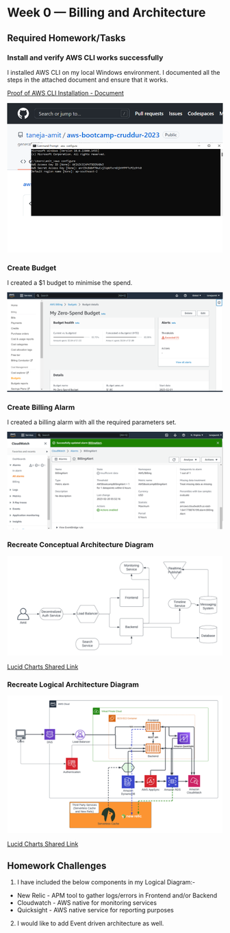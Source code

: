 # Week 0 — Billing and Architecture

## Required Homework/Tasks

### Install and verify AWS CLI works successfully
I installed AWS CLI on my local Windows environment. I documented all the steps in the attached document and ensure that it works.

[Proof of AWS CLI Installation - Document](assets/week0/StepsToInstallAWS_CLI.docx)

![Simple Proof of AWS CLI Installation](assets/week0/Proof_of_AWS_CLI_Installed.png)

### Create Budget

I created a $1 budget to minimise the spend. 

![Proof of Budget creation](assets/week0/Budget.png)

### Create Billing Alarm

I created a billing alarm with all the required parameters set. 

![Proof of Billing Alarm creation](assets/week0/BillingAlarm.png)

### Recreate Conceptual Architecture Diagram

![Proof of Conceptual Architecture Diagram](assets/week0/Cruddur-ConceptualDiagram.png)

[Lucid Charts Shared Link](https://lucid.app/lucidchart/55c19acd-afb7-4776-b5e1-497d20a89ef8/edit?invitationId=inv_5192735b-72e1-4aae-9758-ff3e6e3126d5)

### Recreate Logical Architecture Diagram

![Proof of Logical Architecture Diagram](assets/week0/Cruddur-LogicalDiagram.png)

[Lucid Charts Shared Link](https://lucid.app/lucidchart/cc2bb1c5-6e26-4d1f-a446-469753f3ee1b/edit?view_items=pcFBHJV-hF5V&invitationId=inv_5149cd28-e901-4751-9462-a3971608b6f8)

## Homework Challenges

1. I have included the below components in my Logical Diagram:-
- New Relic - APM tool to gather logs/errors in Frontend and/or Backend
- Cloudwatch - AWS native for monitoring services
- Quicksight - AWS native service for reporting purposes

2. I would like to add Event driven architecture as well.
